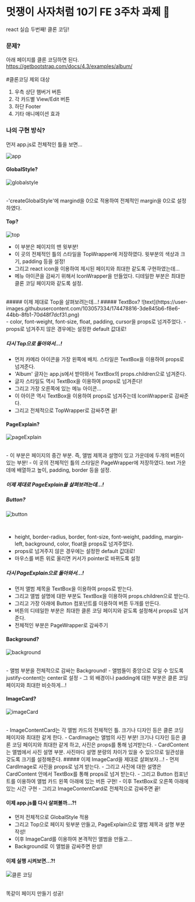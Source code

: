 # 멋쟁이 사자처럼 10기 FE 3주차 과제 🦁
react 실습 두번째!
클론 코딩!

### 문제?
아래 페이지를 클론 코딩하면 된다.<br>
https://getbootstrap.com/docs/4.3/examples/album/
<br>
<br>#클론코딩 제외 대상
1. 우측 상단 햄버거 버튼
2. 각 카드별 View/Edit 버튼
3. 하단 Footer
4. 기타 애니메이션 효과

### 나의 구현 방식?
먼저 app.js로 전체적인 틀을 보면...

![app](https://user-images.githubusercontent.com/103057334/174478256-67c99908-9033-4d30-8dd4-bfe900f096fc.png)

#### GlobalStyle?

![globalstyle](https://user-images.githubusercontent.com/103057334/174478343-a6013a0d-b866-42df-9187-25e5440cb131.png)

<br>
-'createGlobalStyle'에 margind을 0으로 적용하여 전체적인 margin을 0으로 설정하였다.

#### Top?
![top](https://user-images.githubusercontent.com/103057334/174478471-5e7a0554-ea7b-4d34-835f-ab258dc8e4b5.png)
<br>
- 이 부분은 페이지의 맨 윗부분!
- 이 곳의 전체적인 틀의 스타일을 TopWrapper에 저장하였다. 윗부분의 색상과 크기, padding 등을 설정!
- 그리고 react icon을 이용하여 제시된 페이지와 최대한 같도록 구현하였는데...
- 메뉴 아이콘을 감싸기 위해서 IconWrapper을 만들었다. 디테일한 부분은 최대한 클론 코딩 페이지와 같도록 설정.
<br>
##### 이제 제대로 Top을 살펴보려는데...!
##### TextBox?
![text](https://user-images.githubusercontent.com/103057334/174478816-3de845b6-f8e6-44bb-8fb1-70d48f7dcf31.png)

<br>
- color, font-weight, font-size, float, padding, cursor을 props로 넘겨주었다.
- props로 넘겨주지 않은 경우에는 설정한 default 값대로!

##### 다시 Top으로 돌아와서...!
- 먼저 카메라 아이콘을 가장 왼쪽에 배치. 스타일은 TextBox을 이용하여 props로 넘겨준다.
- 'Album' 글자는 app.js에서 받아와서 TextBox의 props.children으로 넘겨준다.
- 글자 스타일도 역시 TextBox을 이용하여 props로 넘겨준다!
- 그리고 가장 오른쪽에 있는 메뉴 아이콘...
- 이 아이콘 역시 TextBox을 이용하여 props로 넘겨주는데 IconWrapper로 감싸준다.
- 그리고 전체적으로 TopWrapper로 감싸주면 끝!

#### PageExplain?
![pageExplain](https://user-images.githubusercontent.com/103057334/174479159-91068ac6-ff37-4ad2-911d-02ef0b53e49c.png)

<br>
- 이 부분은 페이지의 중간 부분. 즉, 앨범 제목과 설명이 있고 가운데에 두개의 버튼이 있는 부분!
- 이 곳의 전체적인 틀의 스타일은 PageWrapper에 저장하였다. text 가운데에 배열하고 높이, padding, border 등을 설정.

##### 이제 제대로 PageExplain을 살펴보려는데...!
##### Button?

![button](https://user-images.githubusercontent.com/103057334/174479330-ad96f876-2f64-4773-a700-d5953e60ba2e.png)

<br>

- height, border-radius, border, font-size, font-weight, padding, margin-left, background, color, float을 props로 넘겨주었다.
- props로 넘겨주지 않은 경우에는 설정한 default 값대로!
- 마우스를 버튼 위로 올리면 커서가 pointer로 바뀌도록 설정

##### 다시 PageExplain으로 돌아와서...!
- 먼저 앨범 제목을 TextBox을 이용하여 props로 받는다.
- 그리고 앨범 설명에 대한 부분도 TextBox을 이용하여 props.children으로 받는다.
- 그리고 가장 아래에 Button 컴포넌트를 이용하여 버튼 두개를 만든다.
- 버튼의 디테일한 부분은 최대한 클론 코딩 페이지와 같도록 설정해서 props로 넘겨준다.
- 전체적인 부분은 PageWrapper로 감싸주기

#### Background?
![background](https://user-images.githubusercontent.com/103057334/174479680-3f07d148-b06b-4c1b-a6ab-6b608a691530.png)

<br>
- 앨범 부분을 전체적으로 감싸는 Background!
- 앨범들이 중앙으로 모일 수 있도록 justify-content는 center로 설정
- 그 외 배경이나 padding에 대한 부분은 클론 코딩 페이지와 최대한 비슷하게...!

#### ImageCard?
![imageCard](https://user-images.githubusercontent.com/103057334/174479918-ea7e3e5e-279f-4e4b-9e7c-3ec1f33eff8c.png)

<br>
- ImageContentCard는 각 앨범 카드의 전체적인 틀. 크기나 디자인 등은 클론 코딩 페이지와 최대한 같게 한다.
- CardImage는 앨범의 사진 부분! 크기나 디자인 등은 클론 코딩 페이지와 최대한 같게 하고, 사진은 props를 통해 넘겨받는다.
- CardContent는 앨범에서 사진 설명 부분. 사진마다 설명 분량의 차이가 있을 수 있으므로 일관성을 갖도록 크기를 설정해준다.
##### 이제 ImageCard을 제대로 살펴보자...!
- 먼저 CardImage로 사진을 props로 넘겨 받는다.
- 그리고 사진에 대한 설명은 CardContent 안에서 TextBox를 통해 props로 넘겨 받는다.
- 그리고 Button 컴포넌트를 이용하여 앨범 카드 왼쪽 아래에 있는 버튼 구현!
- 이후 TextBox로 오른쪽 아래에 있는 시간 구현
- 그리고 ImageContentCard로 전체적으로 감싸주면 끝!

#### 이제 app.js를 다시 살펴볼까...?!
- 먼저 전체적으로 GlobalStyle 적용
- 그리고 Top으로 페이지 윗부분 만들고, PageExplain으로 앨범 제목과 설명 부분 작성!
- 이후 ImageCard를 이용하여 본격적인 앨범을 만들고...
- Background로 이 앨범을 감싸주면 완성!


#### 이제 실행 시켜보면...?!
![클론 코딩](https://user-images.githubusercontent.com/103057334/174480490-7e041bf8-4a22-44a6-8fb4-e92758532967.png)

<br>
  똑같이 페이지 만들기 성공!
<br>


